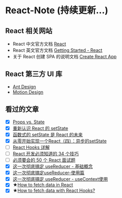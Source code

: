 # React-Note (持续更新...)

## React 相关网站
* React 中文官方文档
[React](https://react.docschina.org/)
* React 英文官方文档
[Getting Started - React](https://reactjs.org/docs/getting-started.html)
* 关于 React 创建 SPA 的说明文档
[Create React App](https://create-react-app.dev/docs/getting-started/)

## React 第三方 UI 库
* [Ant Design](https://ant.design/index-cn)
* [Motion Design](https://motion.ant.design/index-cn)


## 看过的文章
- [x] [Props vs. State](https://lucybain.com/blog/2016/react-state-vs-pros/)
- [x] [重新认识 React 的 setState](https://keqingrong.cn/blog/2019-04-01-react-setstate)
- [x] [函数式的 setState 是 React 的未来](https://juejin.cn/post/6844903698506711053)
- [x] [从零开始实现一个React（四）：异步的setState](https://github.com/hujiulong/blog/issues/7)
- [ ] [React Hooks 详解](https://juejin.cn/post/6844903985338400782)
- [ ] [React 开发必须知道的 34 个技巧](https://juejin.cn/post/6844903993278201870)
- [ ] [必须要会的 50 个 React 面试题](https://juejin.cn/post/6844903806715559943)
- [x] [这一次彻底搞定 useReducer - 基础概念](https://juejin.cn/post/6844903869437181960)
- [x] [这一次彻底搞定useReducer-使用篇](https://juejin.cn/post/6844903869604986888)
- [x] [这一次彻底搞定 useReducer - useContext使用](https://juejin.cn/post/6844903869609148430)
- [x] ★[How to fetch data in React](https://www.robinwieruch.de/react-fetching-data)
- [x] ★[How to fetch data with React Hooks?](https://www.robinwieruch.de/react-hooks-fetch-data)
